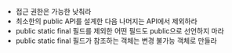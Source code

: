 - 접근 권한은 가능한 낮춰라
- 최소한의 public API를 설계한 다음 나머지는 API에서 제외하라
- public static final 필드를 제외한 어떤 필드도 public으로 선언하지 마라
- public static final 필드가 참조하는 객체는 변경 불가능 객체로 만들라
